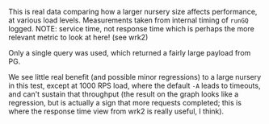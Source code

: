 This is real data comparing how a larger nursery size affects performance, at
various load levels. Measurements taken from internal timing of `runGQ` logged.
NOTE: service time, not response time which is perhaps the more relevant metric
to look at here! (see wrk2)

Only a single query was used, which returned a fairly large payload from PG.

We see little real benefit (and possible minor regressions) to a large nursery
in this test, except at 1000 RPS load, where the default `-A` leads to
timeouts, and can't sustain that throughput (the result on the graph looks like
a regression, but is actually a sign that more requests completed; this is
where the response time view from wrk2 is really useful, I think).
